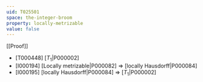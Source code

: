 ```yaml
---
uid: T025501
space: the-integer-broom
property: locally-metrizable
value: false
---
```

[[Proof]]

* [T000448] [$T_1$|P000002]
* [I000194] [Locally metrizable|P000082] => [locally Hausdorff|P000084]
* [I000195] [locally Hausdorff|P000084] => [$T_1$|P000002]

